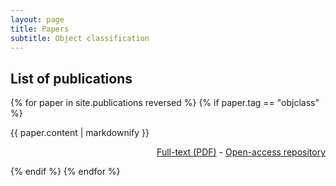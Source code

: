 ```yaml
---
layout: page
title: Papers
subtitle: Object classification
---
```


## List of publications

{% for paper in site.publications reversed %}
  {% if paper.tag == "objclass" %}
  <p>{{ paper.content | markdownify }}
  <div align="right">
  <a href="{{ paper.pdf }}">Full-text (PDF)</a> - <a href="{{ paper.osr }}">Open-access repository</a>
  </div>
  </p>
  {% endif %}
{% endfor %}
